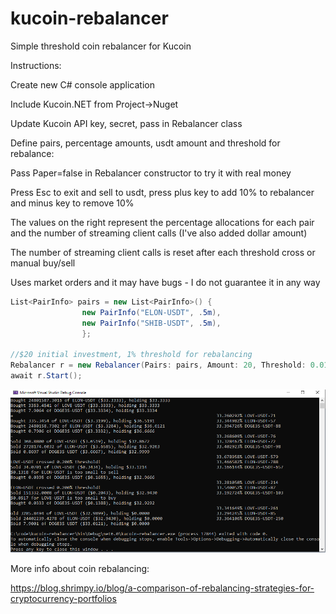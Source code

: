 # kucoin-rebalancer
Simple threshold coin rebalancer for Kucoin

Instructions:

Create new C# console application

Include Kucoin.NET from Project->Nuget

Update Kucoin API key, secret, pass in Rebalancer class

Define pairs, percentage amounts, usdt amount and threshold for rebalance:

Pass Paper=false in Rebalancer constructor to try it with real money

Press Esc to exit and sell to usdt, press plus key to add 10% to rebalancer and minus key to remove 10%

The values on the right represent the percentage allocations for each pair and the number of streaming client calls (I've also added dollar amount)

The number of streaming client calls is reset after each threshold cross or manual buy/sell

Uses market orders and it may have bugs - I do not guarantee it in any way

```csharp
List<PairInfo> pairs = new List<PairInfo>() {
                new PairInfo("ELON-USDT", .5m),
                new PairInfo("SHIB-USDT", .5m),
                };

//$20 initial investment, 1% threshold for rebalancing 
Rebalancer r = new Rebalancer(Pairs: pairs, Amount: 20, Threshold: 0.01m); 
await r.Start();
```

![Screenshot](screenshot.png)

More info about coin rebalancing:

https://blog.shrimpy.io/blog/a-comparison-of-rebalancing-strategies-for-cryptocurrency-portfolios
